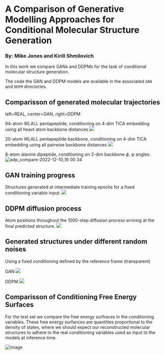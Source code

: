 # A Comparison of Generative Modelling Approaches for Conditional Molecular Structure Generation

### By: Mike Jones and Kirill Shmilovich

In this work we compare GANs and DDPMs for the task of conditional molecular structure generation.

The code the GAN and DDPM models are available in the associated `GAN` and `DDPM` directories.


## Comparisson of generated molecular trajectories

left=REAL, center=GAN, right=DDPM

94-atom WLALL pentapeptide, conditioning on 4-dim TICA embedding using all heavt atom backbone distances
![ ](imgs/pep_aa_compare.gif)

20-atom WLALL pentapeptide backbone, conditioning on 4-dim TICA embedding using all pairwise backbone distances
![ ](imgs/pep_bb_compare.gif)

8-atom alanine dipeptide, conditioning on 2-dim backbone $\phi$, $\psi$ angles:
![adp_compare-2022-12-10_16 00 34](https://user-images.githubusercontent.com/40403472/206876984-b55f8022-8a6b-4ef5-8ed3-f7d8151a9ca5.gif)

## GAN training progress

Structures generated at intermediate training epochs for a fixed conditioning variable input:
![ ](imgs/gan_progress.gif)

## DDPM diffusion process

Atom positions throughout the 1000-step diffusion process arriving at the final predicted structure.
![ ](imgs/diffusion_progress.gif)

## Generated structures under different random noises
Using a fixed conditioning defined by the reference frame (transparent)

GAN
![ ](imgs/vary_noise_frame-0_gan.gif)

DDPM
![ ](imgs/vary_noise_frame-0_ddpm.gif)

## Comparisson of Conditioning Free Energy Surfaces
For the test set we compare the free energy surfraces in the conditioning variables. These free energy surfances are quantities proportional to the density of states, where we should expect our reconstructed molecular structures to adhere to the real conditioning variables used as input to the models at inference time. 

![image](https://user-images.githubusercontent.com/40403472/206928265-fbf71c12-dd33-4dd8-9c88-112e4da3f4c6.png)
